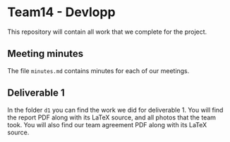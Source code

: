 # Team14 - Devlopp
This repository will contain all work that we complete for the project.

## Meeting minutes
The file `minutes.md` contains minutes for each of our meetings.

## Deliverable 1
In the folder `d1` you can find the work we did for deliverable 1. You will find the report PDF along with its LaTeX source, and all photos that the team took. You will also find our team agreement PDF along with its LaTeX source.
